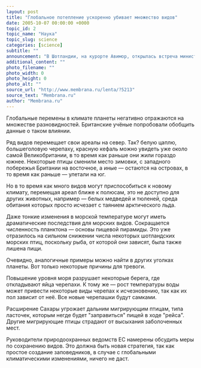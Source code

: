 ```yaml
---
layout: post
title: "Глобальное потепление ускоренно убивает множество видов"
date: 2005-10-07 00:00:00 +0000
topic_id: 2
topic_name: "Наука"
topic_slug: science
categories: [science]
subtitle: ""
announcement: "В Шотландии, на курорте Авимор, открылась встреча министров по охране природы стран ЕС. Началась она с доклада, подготовленного учёными по просьбе британского министерства окружающей среды (Defra). Краткий вывод — многих животных и птиц мы не досчитаемся очень и очень скоро."
additional_content: ""
photo_filename: ""
photo_width: 0
photo_height: 0
photo_alt: ""
source_url: "http://www.membrana.ru/lenta/?5213"
source_text: "Membrana.ru"
author: "Membrana.ru"
---
```

Глобальные перемены в климате планеты негативно отражаются на множестве разновидностей. Британские учёные попробовали обобщить данные о таком влиянии.

Ряд видов перемещает свои ареалы на север. Так? белую цаплю, большеголовую черепаху, красную кефаль можно увидеть уже около самой Великобритании, в то время как раньше они жили гораздо южнее. Некоторые птицы сменили место зимовки, с западного побережья Британии на восточное, а иные — остаются на островах, в то время как раньше — улетали на юг.

Но в то время как много видов могут приспособиться к новому климату, перемещая ареал ближе к полюсам, это не доступно для других животных, например — белых медведей и тюленей, среда обитания которых просто исчезает с таянием арктического льда.

Даже тонкие изменения в морской температуре могут иметь драматические последствия для морских видов. Сокращается численность планктона — основы пищевой пирамиды. Это уже отразилось на сильном снижении числа некоторых шотландских морских птиц, поскольку рыба, от которой они зависят, была также лишена пищи.

Очевидно, аналогичные примеры можно найти в других уголках планеты. Вот только некоторые причины для тревоги.

Повышение уровня моря разрушает некоторые берега, где откладывают яйца черепахи. К тому же — рост температуры воды может привести некоторые виды черепах к исчезновению, так как их пол зависит от неё. Все новые черепашки будут самками.

Расширение Сахары угрожает дальним мигрирующим птицам, типа ласточек, которым негде будет "заправиться" пищей в ходе "рейса". Другие мигрирующие птицы страдают от высыхания заболоченных мест.

Руководители природоохранных ведомств ЕС намерены обсудить меры по сохранению видов. Это должна быть новая стратегия, так как простое создание заповедников, в случае с глобальными климатическими изменениями, ничего не даст.
